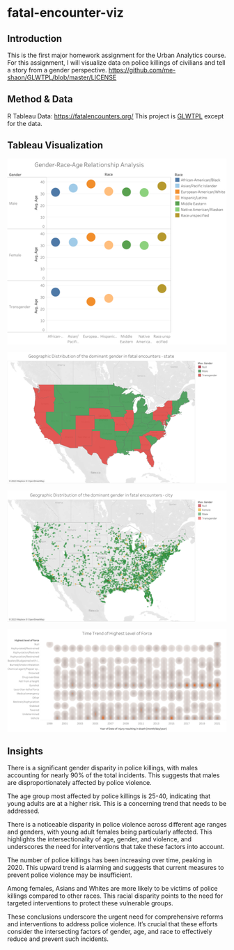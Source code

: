 # fatal-encounter-viz

## Introduction
This is the first major homework assignment for the Urban Analytics course. For this assignment, I will visualize data on police killings of civilians and tell a story from a gender perspective.
https://github.com/me-shaon/GLWTPL/blob/master/LICENSE

## Method & Data
R
Tableau
Data: https://fatalencounters.org/
This project is [GLWTPL](https://github.com/me-shaon/GLWTPL/blob/master/LICENSE) except for the data.

## Tableau Visualization

![](tableau/gender_race_age.png)

![](tableau/geo_distribution_1.png)

![](tableau/geo_distribution_2.png)

![](tableau/trend_of_force.png)

## Insights

There is a significant gender disparity in police killings, with males accounting for nearly 90% of the total incidents. This suggests that males are disproportionately affected by police violence.

The age group most affected by police killings is 25-40, indicating that young adults are at a higher risk. This is a concerning trend that needs to be addressed.

There is a noticeable disparity in police violence across different age ranges and genders, with young adult females being particularly affected. This highlights the intersectionality of age, gender, and violence, and underscores the need for interventions that take these factors into account.

The number of police killings has been increasing over time, peaking in 2020. This upward trend is alarming and suggests that current measures to prevent police violence may be insufficient.

Among females, Asians and Whites are more likely to be victims of police killings compared to other races. This racial disparity points to the need for targeted interventions to protect these vulnerable groups.

These conclusions underscore the urgent need for comprehensive reforms and interventions to address police violence. It’s crucial that these efforts consider the intersecting factors of gender, age, and race to effectively reduce and prevent such incidents.